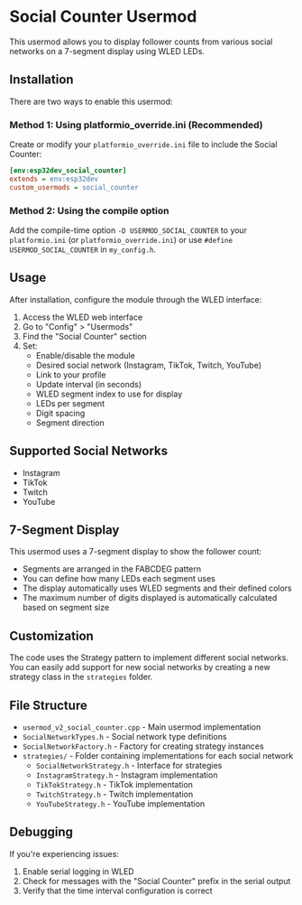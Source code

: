 # Social Counter Usermod

This usermod allows you to display follower counts from various social networks on a 7-segment display using WLED LEDs.

## Installation

There are two ways to enable this usermod:

### Method 1: Using platformio_override.ini (Recommended)

Create or modify your `platformio_override.ini` file to include the Social Counter:

```ini
[env:esp32dev_social_counter]
extends = env:esp32dev
custom_usermods = social_counter
```

### Method 2: Using the compile option

Add the compile-time option `-D USERMOD_SOCIAL_COUNTER` to your `platformio.ini` (or `platformio_override.ini`) or use `#define USERMOD_SOCIAL_COUNTER` in `my_config.h`.

## Usage

After installation, configure the module through the WLED interface:

1. Access the WLED web interface
2. Go to "Config" > "Usermods"
3. Find the "Social Counter" section
4. Set:
   - Enable/disable the module
   - Desired social network (Instagram, TikTok, Twitch, YouTube)
   - Link to your profile
   - Update interval (in seconds)
   - WLED segment index to use for display
   - LEDs per segment
   - Digit spacing
   - Segment direction

## Supported Social Networks

- Instagram
- TikTok
- Twitch
- YouTube

## 7-Segment Display

This usermod uses a 7-segment display to show the follower count:

- Segments are arranged in the FABCDEG pattern
- You can define how many LEDs each segment uses
- The display automatically uses WLED segments and their defined colors
- The maximum number of digits displayed is automatically calculated based on segment size

## Customization

The code uses the Strategy pattern to implement different social networks. You can easily add support for new social networks by creating a new strategy class in the `strategies` folder.

## File Structure

- `usermod_v2_social_counter.cpp` - Main usermod implementation
- `SocialNetworkTypes.h` - Social network type definitions
- `SocialNetworkFactory.h` - Factory for creating strategy instances
- `strategies/` - Folder containing implementations for each social network
  - `SocialNetworkStrategy.h` - Interface for strategies
  - `InstagramStrategy.h` - Instagram implementation
  - `TikTokStrategy.h` - TikTok implementation
  - `TwitchStrategy.h` - Twitch implementation
  - `YouTubeStrategy.h` - YouTube implementation

## Debugging

If you're experiencing issues:

1. Enable serial logging in WLED
2. Check for messages with the "Social Counter" prefix in the serial output
3. Verify that the time interval configuration is correct
